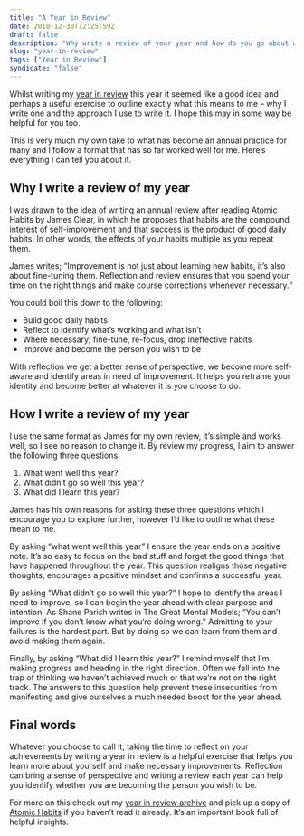 ```yaml
---
title: "A Year in Review"
date: 2018-12-30T12:25:59Z
draft: false
description: "Why write a review of your year and how do you go about writing one? Here are the reasons why I decided to start writing one and the format I follow."
slug: "year-in-review"
tags: ["Year in Review"]
syndicate: "false"
---
```


Whilst writing my [year in review](https://harrycresswell.com/tags/year-in-review/) this year it seemed like a good idea and perhaps a useful exercise to outline exactly what this means to me – why I write one and the approach I use to write it. I hope this may in some way be helpful for you too. 

This is very much my own take to what has become an annual practice for many and I follow a format that has so far worked well for me. Here’s everything I can tell you about it. 

## Why I write a review of my year

I was drawn to the idea of writing an annual review after reading Atomic Habits by James Clear, in which he proposes that habits are the compound interest of self-improvement and that success is the product of good daily habits. In other words, the effects of your habits multiple as you repeat them.

James writes; “Improvement is not just about learning new habits, it’s also about fine-tuning them. Reflection and review ensures that you spend your time on the right things and make course corrections whenever necessary.“

You could boil this down to the following:

- Build good daily habits
- Reflect to identify what’s working and what isn’t
- Where necessary; fine-tune, re-focus, drop ineffective habits
- Improve and become the person you wish to be

With reflection we get a better sense of perspective, we become more self-aware and identify areas in need of improvement. It helps you reframe your identity and become better at whatever it is you choose to do.

## How I write a review of my year

I use the same format as James for my own review, it’s simple and works well, so I see no reason to change it. By review my progress, I aim to answer the following three questions:

1. What went well this year?
2. What didn’t go so well this year?
3. What did I learn this year?
 
James has his own reasons for asking these three questions which I encourage you to explore further, however I’d like to outline what these mean to me.

By asking “what went well this year” I ensure the year ends on a positive note. It’s so easy to focus on the bad stuff and forget the good things that have happened throughout the year. This question realigns those negative thoughts, encourages a positive mindset and confirms a successful year.

By asking “What didn’t go so well this year?“ I hope to identify the areas I need to improve, so I can begin the year ahead with clear purpose and intention. As Shane Parish writes in The Great Mental Models; “You can’t improve if you don’t know what you‘re doing wrong.” Admitting to your failures is the hardest part. But by doing so we can learn from them and avoid making them again.

Finally, by asking “What did I learn this year?” I remind myself that I’m making progress and heading in the right direction. Often we fall into the trap of thinking we haven’t achieved much or that we’re not on the right track. The answers to this question help prevent these insecurities from manifesting and give ourselves a much needed boost for the year ahead. 

## Final words

Whatever you choose to call it, taking the time to reflect on your achievements by writing a year in review is a helpful exercise that helps you learn more about yourself and make necessary improvements. Reflection can bring a sense of perspective and writing a review each year can help you identify whether you are becoming the person you wish to be.

For more on this check out my [year in review archive](https://harrycresswell.com/tags/year-in-review/) and pick up a copy of [Atomic Habits](https://www.goodreads.com/book/show/40121378-atomic-habits) if you haven’t read it already. It’s an important book full of helpful insights.
